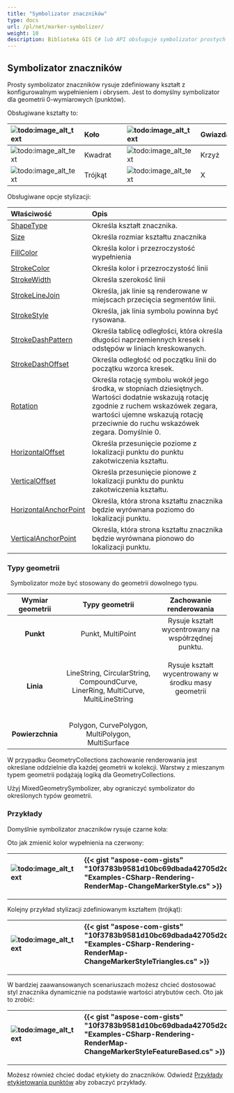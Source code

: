```yaml
---
title: "Symbolizator znaczników"
type: docs
url: /pl/net/marker-symbolizer/
weight: 10
description: Biblioteka GIS C# lub API obsługuje symbolizator prostych znaczników, który rysuje zdefiniowany kształt z konfigurowalnym wypełnieniem i obrysem na geometriach dowolnego typu, takiego jak Punkt, Linia, Powierzchnia.
---
```


## **Symbolizator znaczników**
Prosty symbolizator znaczników rysuje zdefiniowany kształt z konfigurowalnym wypełnieniem i obrysem. Jest to domyślny symbolizator dla geometrii 0-wymiarowych (punktów). 

Obsługiwane kształty to:

|![todo:image_alt_text](marker-symbolizer_1.png)|Koło| |![todo:image_alt_text](marker-symbolizer_2.png)|Gwiazda|
| :- | :- | :- | :- | :- |
|![todo:image_alt_text](marker-symbolizer_3.png)|Kwadrat| |![todo:image_alt_text](marker-symbolizer_4.png)|Krzyż|
|![todo:image_alt_text](marker-symbolizer_5.png)|Trójkąt| |![todo:image_alt_text](marker-symbolizer_6.png)|X|

Obsługiwane opcje stylizacji:

|**Właściwość**|**Opis**|
| :- | :- |
|[ShapeType](https://reference.aspose.com/gis/net/aspose.gis.rendering.symbolizers/simplemarker/properties/shapetype)|Określa kształt znacznika.|
|[Size](https://reference.aspose.com/gis/net/aspose.gis.rendering.symbolizers/simplemarker/properties/size)|Określa rozmiar kształtu znacznika|
|[FillColor](https://reference.aspose.com/gis/net/aspose.gis.rendering.symbolizers/simplemarker/properties/fillcolor)|Określa kolor i przezroczystość wypełnienia|
|[StrokeColor](https://reference.aspose.com/gis/net/aspose.gis.rendering.symbolizers/simplemarker/properties/strokecolor)|Określa kolor i przezroczystość linii|
|[StrokeWidth](https://reference.aspose.com/gis/net/aspose.gis.rendering.symbolizers/simplemarker/properties/strokewidth)|Określa szerokość linii|
|[StrokeLineJoin](https://reference.aspose.com/gis/net/aspose.gis.rendering.symbolizers/simplemarker/properties/strokelinejoin)|Określa, jak linie są renderowane w miejscach przecięcia segmentów linii.|
|[StrokeStyle](https://reference.aspose.com/gis/net/aspose.gis.rendering.symbolizers/simplemarker/properties/strokestyle)|Określa, jak linia symbolu powinna być rysowana.|
|[StrokeDashPattern](https://reference.aspose.com/gis/net/aspose.gis.rendering.symbolizers/simplemarker/properties/strokedashpattern)|Określa tablicę odległości, która określa długości naprzemiennych kresek i odstępów w liniach kreskowanych.|
|[StrokeDashOffset](https://reference.aspose.com/gis/net/aspose.gis.rendering.symbolizers/simplemarker/properties/strokedashoffset)|Określa odległość od początku linii do początku wzorca kresek.|
|[Rotation](https://reference.aspose.com/gis/net/aspose.gis.rendering.symbolizers/simplemarker/properties/rotation)|Określa rotację symbolu wokół jego środka, w stopniach dziesiętnych. Wartości dodatnie wskazują rotację zgodnie z ruchem wskazówek zegara, wartości ujemne wskazują rotację przeciwnie do ruchu wskazówek zegara. Domyślnie 0.|
|[HorizontalOffset](https://reference.aspose.com/gis/net/aspose.gis.rendering.symbolizers/simplemarker/properties/horizontaloffset)|Określa przesunięcie poziome z lokalizacji punktu do punktu zakotwiczenia kształtu.|
|[VerticalOffset](https://reference.aspose.com/gis/net/aspose.gis.rendering.symbolizers/simplemarker/properties/verticaloffset)|Określa przesunięcie pionowe z lokalizacji punktu do punktu zakotwiczenia kształtu.|
|[HorizontalAnchorPoint](https://reference.aspose.com/gis/net/aspose.gis.rendering.symbolizers/simplemarker/properties/horizontalanchorpoint)|Określa, która strona kształtu znacznika będzie wyrównana poziomo do lokalizacji punktu.|
|[VerticalAnchorPoint](https://reference.aspose.com/gis/net/aspose.gis.rendering.symbolizers/simplemarker/properties/verticalanchorpoint)|Określa, która strona kształtu znacznika będzie wyrównana pionowo do lokalizacji punktu.|

### **Typy geometrii**
` `Symbolizator może być stosowany do geometrii dowolnego typu.

|**Wymiar geometrii**|**Typy geometrii**|**Zachowanie renderowania**|
| :-: | :-: | :-: |
|**Punkt**|Punkt, MultiPoint|Rysuje kształt wycentrowany na współrzędnej punktu.|
|**Linia**|LineString, CircularString, CompoundCurve, LinerRing, MultiCurve, MultiLineString|<p>Rysuje kształt wycentrowany w środku masy geometrii</p><p> </p>|
|**Powierzchnia**|Polygon, CurvePolygon, MultiPolygon, MultiSurface||

W przypadku GeometryCollections zachowanie renderowania jest określane oddzielnie dla każdej geometrii w kolekcji. Warstwy z mieszanym typem geometrii podążają logiką dla GeometryCollections.

Użyj MixedGeometrySymbolizer, aby ograniczyć symbolizator do określonych typów geometrii.

### **Przykłady**
Domyślnie symbolizator znaczników rysuje czarne koła:



Oto jak zmienić kolor wypełnienia na czerwony:




|![todo:image_alt_text](marker-symbolizer_7.png)|{{< gist "aspose-com-gists" "10f3783b9581d10bc69dbada42705d2c" "Examples-CSharp-Rendering-RenderMap-ChangeMarkerStyle.cs" >}}|
| :- | :- |

-----

Kolejny przykład stylizacji zdefiniowanym kształtem (trójkąt):




|![todo:image_alt_text](marker-symbolizer_8.png)|{{< gist "aspose-com-gists" "10f3783b9581d10bc69dbada42705d2c" "Examples-CSharp-Rendering-RenderMap-ChangeMarkerStyleTriangles.cs" >}}|
| :- | :- |

-----
W bardziej zaawansowanych scenariuszach możesz chcieć dostosować styl znacznika dynamicznie na podstawie wartości atrybutów cech. Oto jak to zrobić:




|![todo:image_alt_text](marker-symbolizer_9.png)|{{< gist "aspose-com-gists" "10f3783b9581d10bc69dbada42705d2c" "Examples-CSharp-Rendering-RenderMap-ChangeMarkerStyleFeatureBased.cs" >}}|
| :- | :- |

-----
Możesz również chcieć dodać etykiety do znaczników. Odwiedź [Przykłady etykietowania punktów](/gis/net/simple-labeling/#simplelabeling-pointslabelingexamples) aby zobaczyć przykłady.
